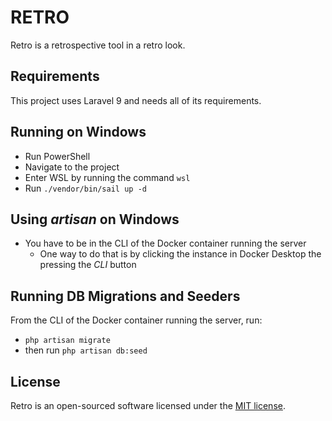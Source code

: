# RETRO

Retro is a retrospective tool in a retro look.

## Requirements

This project uses Laravel 9 and needs all of its requirements.

## Running on Windows

- Run PowerShell
- Navigate to the project
- Enter WSL by running the command `wsl`
- Run `./vendor/bin/sail up -d`

## Using *artisan* on Windows

- You have to be in the CLI of the Docker container running the server
    - One way to do that is by clicking the instance in Docker Desktop the pressing the *CLI* button

## Running DB Migrations and Seeders

From the CLI of the Docker container running the server, run:
- `php artisan migrate`
- then run `php artisan db:seed`

## License

Retro is an open-sourced software licensed under the [MIT license](https://opensource.org/licenses/MIT).
